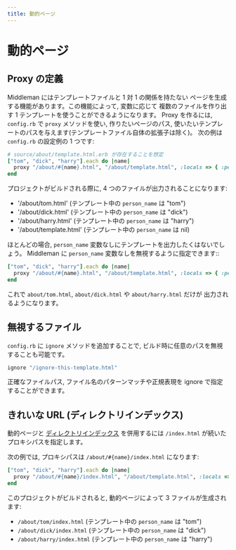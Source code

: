 ```yaml
---
title: 動的ページ
---
```


# 動的ページ

## Proxy の定義

Middleman にはテンプレートファイルと 1 対 1 の関係を持たない
ページを生成する機能があります。この機能によって, 変数に応じて
複数のファイルを作り出す 1 テンプレートを使うことができるようになります。
Proxy を作るには, `config.rb` で `proxy` メソッドを使い, 作りたいページのパス,
使いたいテンプレートのパスを与えます(テンプレートファイル自体の拡張子は除く)。
次の例は `config.rb` の設定例の 1 つです:

``` ruby
# source/about/template.html.erb が存在することを想定
["tom", "dick", "harry"].each do |name|
  proxy "/about/#{name}.html", "/about/template.html", :locals => { :person_name => name }
end
```

プロジェクトがビルドされる際に, 4 つのファイルが出力されることになります:

* '/about/tom.html' (テンプレート中の `person_name` は "tom")
* '/about/dick.html' (テンプレート中の `person_name` は "dick")
* '/about/harry.html' (テンプレート中の `person_name` は "harry")
* '/about/template.html' (テンプレート中の `person_name` は nil)

ほとんどの場合, `person_name` 変数なしにテンプレートを出力したくはないでしょう。
Middleman に `person_name` 変数なしを無視するように指定できます::

``` ruby
["tom", "dick", "harry"].each do |name|
  proxy "/about/#{name}.html", "/about/template.html", :locals => { :person_name => name }, :ignore => true
end
```

これで `about/tom.html`, `about/dick.html` や `about/harry.html` だけが
出力されるようになります。

## 無視するファイル

`config.rb` に `ignore` メソッドを追加することで,
ビルド時に任意のパスを無視することも可能です。

``` ruby
ignore "/ignore-this-template.html"
```

正確なファイルパス, ファイル名のパターンマッチや正規表現を ignore で指定することができます。

## きれいな URL (ディレクトリインデックス)

動的ページと [ディレクトリインデックス](/jp/advanced/pretty_urls/) を併用するには `/index.html` が続いたプロキシパスを指定します。

次の例では, プロキシパスは `/about/#{name}/index.html` になります:

``` ruby
["tom", "dick", "harry"].each do |name|
  proxy "/about/#{name}/index.html", "/about/template.html", :locals => { :person_name => name }, :ignore => true
end
```

このプロジェクトがビルドされると, 動的ページによって 3 ファイルが生成されます:

* `/about/tom/index.html` (テンプレート中の `person_name` は "tom")
* `/about/dick/index.html` (テンプレート中の `person_name` は "dick")
* `/about/harry/index.html` (テンプレート中の `person_name` は "harry")
